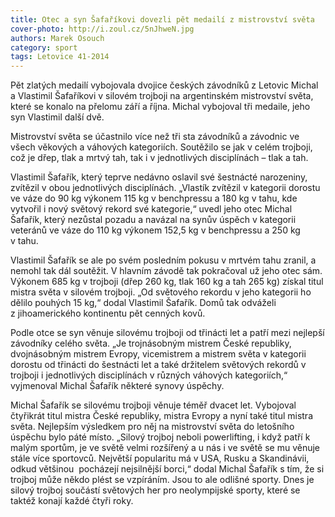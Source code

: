 ```yaml
---
title: Otec a syn Šafaříkovi dovezli pět medailí z mistrovství světa
cover-photo: http://i.zoul.cz/5nJhweN.jpg
authors: Marek Osouch
category: sport
tags: Letovice 41-2014 
---
```


Pět zlatých medailí vybojovala dvojice českých závodníků z Letovic Michal a Vlastimil Šafaříkovi v silovém trojboji na argentinském mistrovství světa, které se konalo na přelomu září a října. Michal vybojoval tři medaile, jeho syn Vlastimil další dvě.

Mistrovství světa se účastnilo více než tři sta závodníků a závodnic ve všech věkových a váhových kategoriích. Soutěžilo se jak v celém trojboji, což je dřep, tlak a mrtvý tah, tak i v jednotlivých disciplínách – tlak a tah.

Vlastimil Šafařík, který teprve nedávno oslavil své šestnácté narozeniny, zvítězil v obou jednotlivých disciplínách. „Vlastík zvítězil v kategorii dorostu ve váze do 90 kg výkonem 115 kg v benchpressu a 180 kg v tahu, kde vytvořil i nový světový rekord své kategorie,“ uvedl jeho otec Michal Šafařík, který nezůstal pozadu a navázal na synův úspěch v kategorii veteránů ve váze do 110 kg výkonem 152,5 kg v benchpressu a 250 kg v tahu.

Vlastimil Šafařík se ale po svém posledním pokusu v mrtvém tahu zranil, a nemohl tak dál soutěžit. V hlavním závodě tak pokračoval už jeho otec sám. Výkonem 685 kg v trojboji (dřep 260 kg, tlak 160 kg a tah 265 kg) získal titul mistra světa v silovém trojboji. „Od světového rekordu v jeho kategorii ho dělilo pouhých 15 kg,“ dodal Vlastimil Šafařík. Domů tak odváželi z jihoamerického kontinentu pět cenných kovů. 

Podle otce se syn věnuje silovému trojboji od třinácti let a patří mezi nejlepší závodníky celého světa. „Je trojnásobným mistrem České republiky, dvojnásobným mistrem Evropy, vicemistrem a mistrem světa v kategorii dorostu od třinácti do šestnácti let a také držitelem světových rekordů v trojboji i jednotlivých disciplínách v různých váhových kategoriích,“ vyjmenoval Michal Šafařík některé synovy úspěchy. 

Michal Šafařík se silovému trojboji věnuje téměř dvacet let. Vybojoval čtyřikrát titul mistra České republiky, mistra Evropy a nyní také titul mistra světa. Nejlepším výsledkem pro něj na mistrovství světa do letošního úspěchu bylo páté místo.
„Silový trojboj neboli powerlifting, i když patří k malým sportům, je ve světě velmi rozšířený a u nás i ve světě se mu věnuje stále více sportovců. Největší popularitu má v USA, Rusku a Skandinávii, odkud většinou  pocházejí nejsilnější borci,“ dodal Michal Šafařík s tím, že si trojboj může někdo plést se vzpíráním. Jsou to ale odlišné sporty. Dnes je silový trojboj součástí světových her pro neolympijské sporty, které se taktéž konají každé čtyři roky. 